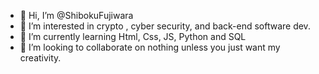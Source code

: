 - 👋 Hi, I’m @ShibokuFujiwara
- 👀 I’m interested in crypto , cyber security, and back-end software dev.
- 🌱 I’m currently learning Html, Css, JS, Python and SQL
- 💞️ I’m looking to collaborate on nothing unless you just want my creativity.


